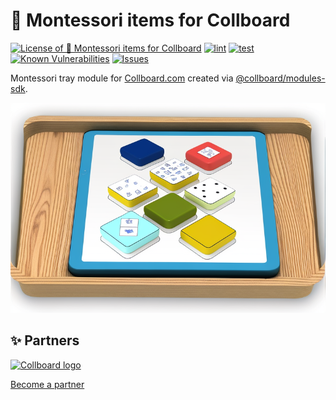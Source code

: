 # 🔵 Montessori items for Collboard

<!--Badges-->
<!--⚠️WARNING: This section was generated by https://github.com/hejny/batch-project-editor/blob/main/src/workflows/800-badges/badges.ts so every manual change will be overwritten.-->


[![License of 🔵 Montessori items for Collboard](https://img.shields.io/github/license/collboard/montessori.svg?style=flat)](https://github.com/collboard/montessori/blob/main/LICENSE)
[![lint](https://github.com/collboard/montessori/actions/workflows/lint.yml/badge.svg)](https://github.com/collboard/montessori/actions/workflows/lint.yml)
[![test](https://github.com/collboard/montessori/actions/workflows/test.yml/badge.svg)](https://github.com/collboard/montessori/actions/workflows/test.yml)
[![Known Vulnerabilities](https://snyk.io/test/github/collboard/montessori/badge.svg)](https://snyk.io/test/github/collboard/montessori)
[![Issues](https://img.shields.io/github/issues/collboard/montessori.svg?style=flat)](https://github.com/collboard/montessori/issues)
<!--[![Socket](https://socket.dev/api/badge/npm/package/@collboard/montessori)](https://socket.dev/npm/package/@collboard/montessori)-->

<!--/Badges-->

Montessori tray module for [Collboard.com](https://collboard.com/) created via [@collboard/modules-sdk](https://www.npmjs.com/package/@collboard/modules-sdk).





<!--Wallpaper-->
<!--⚠️WARNING: This section was generated by https://github.com/hejny/batch-project-editor/blob/main/src//workflows/315-ai-generated-wallpaper/4-aiGeneratedWallpaperUseInReadme.ts so every manual change will be overwritten.-->
[![Wallpaper of 🔵 Montessori items for Collboard](assets/ai/wallpaper/gallery/6ee6dbfd-b1ad-4a5a-b7e8-c575e542bb72-0_0.png)](https://www.midjourney.com/app/jobs/6ee6dbfd-b1ad-4a5a-b7e8-c575e542bb72)
<!--/Wallpaper-->




<!--Partners-->
<!--⚠️WARNING: This section was generated by https://github.com/hejny/batch-project-editor/blob/main/src/workflows/820-partners/partners.ts so every manual change will be overwritten.-->

## ✨ Partners


<a href="https://collboard.com/">
  <img src="https://collboard.fra1.cdn.digitaloceanspaces.com/assets/18.12.1/logo-small.png" alt="Collboard logo" width="50"  />
</a>


[Become a partner](https://www.pavolhejny.com/contact/)

<!--/Partners-->